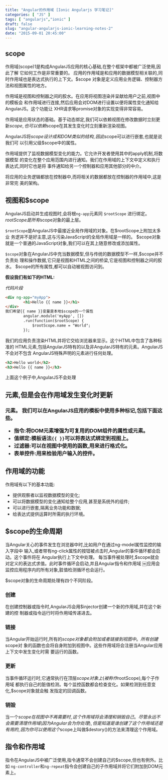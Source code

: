 ```yaml
---
title: "Angular的作用域 [Ionic Angularjs 学习笔记]"
categories: [ "JS" ]
tags: [ "angularjs","ionic" ]
draft: false
slug: "angular-angularjs-ionic-learning-notes-2"
date: "2015-09-01 20:45:00"
---
```


##  scope

作用域(scope)1是构成AngularJS应用的核心基础,在整个框架中都被广泛使用,因此了解 它如何工作是非常重要的。
应用的作用域是和应用的数据模型相关联的,同时作用域也是表达式执行的上下文。$scope 对象是定义应用业务逻辑、控制器方法和视图属性的地方。

作用域是视图和控制器之间的胶水。在应用将视图渲染并呈献给用户之前,视图中的模板会 和作用域进行连接,然后应用会对DOM进行设置以便将属性变化通知给AngularJS。这个功能让 XHR请求等promise对象的实现变得非常容易。

作用域是应用状态的基础。基于动态绑定,我们可以依赖视图在修改数据时立刻更新$scope, 也可以依赖$scope在其发生变化时立刻重新渲染视图。


<!--more-->


AngularJS将$scope设计成和DOM类似的结构,因此$scope可以进行嵌套,也就是说我们可 以引用父级$scope中的属性。

作用域提供了监视数据模型变化的能力。它允许开发者使用其中的apply机制,将数据模型 的变化在整个应用范围内进行通知。我们在作用域的上下文中定义和执行表达式,同时它也是将 事件通知给另一个控制器和应用其他部分的中介。

将应用的业务逻辑都放在控制器中,而将相关的数据都放在控制器的作用域中,这是非常完 美的架构。

## 视图和$scope

AngularJS启动并生成视图时,会将根`ng-app`元素同 `$rootScope` 进行绑定。$rootScope是所有$scope对象的最上层。

`$rootScope`是AngularJS中最接近全局作用域的对象。在$rootScope上附加太多业
务逻并不是好主意,这与污染JavaScript的全局作用域是一样的。
$scope对象就是一个普通的JavaScript对象,我们可以在其上随意修改或添加属性。

`$scope`对象在AngularJS中充当数据模型,但与传统的数据模型不一样,$scope并不负责处 理和操作数据,它只是视图和HTML之间的桥梁,它是视图和控制器之间的胶水。
$scope的所有属性,都可以自动被视图访问到。

**假设我们有如下的HTML:**

*代码片段*
```html
<div ng-app="myApp">
		<h1>Hello {{ name }}</h1>
</div>
我们希望{{ name }}变量是本地$scope的一个属性
		angular.module('myApp', [])
		.run(function($rootScope) {
			$rootScope.name = "World";
		});
```
我们的应用负责渲染HTML并将它交给浏览器来显示。这个HTML中包含了各种标准的 HTML元素,包括AngularJS特有的以及非AngularJS特有的元素。AngularJS不会对不包含 AngularJS特殊声明的元素进行任何处理。

```html
<h2>Hello world</h2>
<h3>Hello {{ name }}</h3>
```
上面这个例子中,AngularJS不会处理<h2>元素,但是会在作用域发生变化时更新<h3>元素。
我们可以在AngularJS应用的模板中使用多种标记,包括下面这些。

- 指令:将DOM元素增强为可复用的DOM组件的属性或元素。 
- 值绑定:模板语法`{{ }}`可以将表达式绑定到视图上。
- 过滤器:可以在视图中使用的函数,用来进行格式化。
- 表单控件:用来检验用户输入的控件。

## 作用域的功能

作用域有以下的基本功能:
- 提供观察者以监视数据模型的变化;
- 可以将数据模型的变化通知给整个应用,甚至是系统外的组件; 
- 可以进行嵌套,隔离业务功能和数据;
- 给表达式提供运算时所需的执行环境。

## $scope的生命周期

当Angular关心的事件发生在浏览器中时,比如用户在通过ng-model属性监控的输入字段中 输入,或者带有ng-click属性的按钮被点击时,Angular的事件循环都会启动。这个事件将在 Angular执行上下文中处理。
每当事件被处理时,$scope就会对定义的表达式求值。此时事件循环会启动,并且Angular指令和作用域 
￼应用会监控应用程序内的所有对象,脏值检测循环也会运行。

$scope对象的生命周期处理有四个不同阶段。
### 创建

在创建控制器或指令时,AngularJS会用$injector创建一个新的作用域,并在这个新建的控 制器或指令运行时将作用域传递进去。
### 链接

当Angular开始运行时,所有的$scope对象都会附加或者链接到视图中。所有创建$scope对 象的函数也会将自身附加到视图中。这些作用域将会注册当Angular应用上下文中发生变化时需 要运行的函数。
### 更新


当事件循环运行时,它通常执行在顶层$scope对象上(被称作$rootScope),每个子作用域 都执行自己的脏值检测。每个监控函数都会检查变化。如果检测到任意变化,$scope对象就会触 发指定的回调函数。

### 销毁

 当一个$scope在视图中不再需要时,这个作用域将会清理和销毁自己。
尽管永远不会需要清理作用域(因为Angular会为你处理),但是知道是谁创建了这个作用域 还是有用的,因为你可以使用这个$scope上叫做$destory()的方法来清理这个作用域。

## 指令和作用域

指令在AngularJS中被广泛使用,指令通常不会创建自己的$scope,但也有例外。比如
`ng-controller`和`ng-repeat`指令会创建自己的子作用域并将它们附加到DOM元素上。